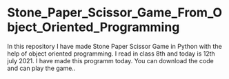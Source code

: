 # Stone_Paper_Scissor_Game_From_Object_Oriented_Programming
In this repository I have made Stone Paper Scissor Game in Python with the help of object oriented programming.
I read in class 8th and today is 12th july 2021. I have made this programm today. You can download the code and can play the game..
